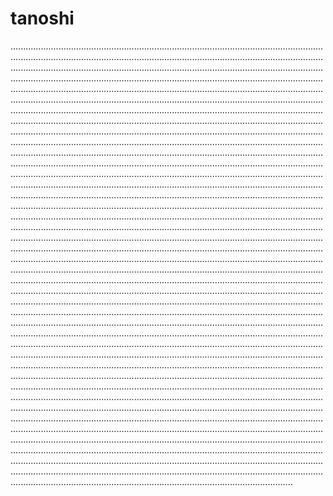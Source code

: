 # tanoshi
............................................................................................................................................................................................................................................................................................................................................................................................................................................................................................................................................................................................................................................................................................................................................................................................................................................................................................................................................................................................................................................................................................................................................................................................................................................................................................................................................................................................................................................................................................................................................................................................................................................................................................................................................................................................................................................................................................................................................................................................................................................................................................................................................................................................................................................................................................................................................................................................................................................................................................................................................................................................................................................................................................................................................................................................................................................................................................................................................................................................................................................................................................................................................................................................................................................................................................................................................................................................................................................................................................................................................................................................................................................................................................................................................................................................................................................................................................................................................................................................................................................................................................................................................................................................................................................................................................................................................................................................................................................................................................................................................................................................................................................................................................................................................................................................................................................................................................................................................................................................................................................................................................................................................................................................................................................................................................................................................................................................................